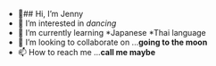 - 👋## Hi, I’m Jenny
- 👀 I’m interested in *dancing*
- 🌱 I’m currently learning *Japanese *Thai language
- 💞️ I’m looking to collaborate on ...**going to the moon**
- 📫 How to reach me ...**call me maybe**

<!---
Jenny1108/Jenny1108 is a ✨ special ✨ repository because its `README.md` (this file) appears on your GitHub profile.
You can click the Preview link to take a look at your changes.
--->
